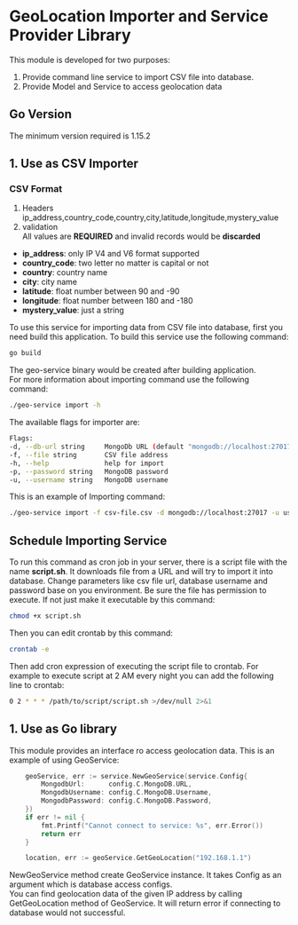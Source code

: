 # GeoLocation Importer and Service Provider Library
This module is developed for two purposes:
1. Provide command line service to import CSV file into database.
2. Provide Model and Service to access geolocation data

## Go Version
The minimum version required is 1.15.2

## 1. Use as CSV Importer

### CSV Format
1. Headers
   <br/>
   ip_address,country_code,country,city,latitude,longitude,mystery_value
2. validation
   <br/> All values are **REQUIRED** and invalid records would be **discarded**

* **ip_address**: only IP V4 and V6 format supported
* **country_code**: two letter no matter is capital or not
* **country**: country name
* **city**: city name
* **latitude**: float number between 90 and -90
* **longitude**: float number between 180 and -180
* **mystery_value**: just a string
  <br/>

To use this service for importing data from CSV file into database,
first you need build this application. To build this
service use the following command:

```bash
go build
```

The geo-service binary would be created after building application.  
For more information about importing command use the following command:

```bash
./geo-service import -h
```

The available flags for importer are:

```bash
Flags:
-d, --db-url string     MongoDb URL (default "mongodb://localhost:27017")
-f, --file string       CSV file address
-h, --help              help for import
-p, --password string   MongoDB password
-u, --username string   MongoDB username
```

This is an example of Importing command:

```bash
./geo-service import -f csv-file.csv -d mongodb://localhost:27017 -u user -p 123
```
## Schedule Importing Service
To run this command as cron job in your server, there is a script file with
the name **script.sh**. It downloads file from a URL and will try to import it
into database. Change parameters like csv file url, database username and 
password base on you environment. Be sure the file has permission to execute. 
If not just make it executable by this command:
```bash
chmod +x script.sh
```
Then you can edit crontab by this command:
```bash
crontab -e
```
Then add cron expression of executing the script file to crontab.
For example to execute script at 2 AM every night you can add the following
line to crontab:
```bash
0 2 * * * /path/to/script/script.sh >/dev/null 2>&1
```
## 1. Use as Go library
This module provides an interface ro access geolocation data.
This is an example of using GeoService:
```go
	geoService, err := service.NewGeoService(service.Config{
		MongodbUrl:      config.C.MongoDB.URL,
		MongodbUsername: config.C.MongoDB.Username,
		MongodbPassword: config.C.MongoDB.Password,
	})
	if err != nil {
		fmt.Printf("Cannot connect to service: %s", err.Error())
		return err
	}

	location, err := geoService.GetGeoLocation("192.168.1.1")
```
NewGeoService method create GeoService instance. It takes Config as an argument
which is database access configs. 
<br/>You can find geolocation data of the given IP address by calling 
GetGeoLocation method of GeoService. It will return error if connecting to 
database would not successful. 